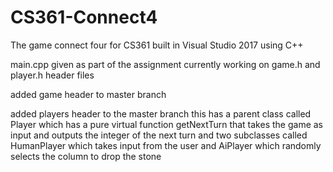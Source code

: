 # CS361-Connect4
The game connect four for CS361
built in Visual Studio 2017 using C++

main.cpp given as part of the assignment
currently working on game.h and player.h header files

added game header to master branch

added players header to the master branch
this has a parent class called Player which has a pure virtual function getNextTurn that takes the game as input and outputs the integer of the next turn
and two subclasses called HumanPlayer which takes input from the user and AiPlayer which randomly selects the column to drop the stone
